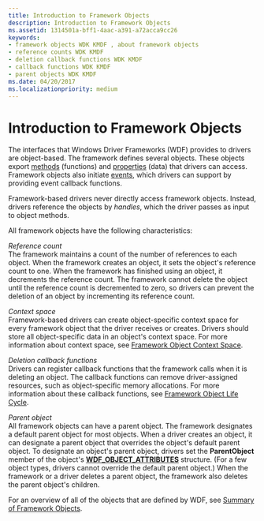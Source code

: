 ```yaml
---
title: Introduction to Framework Objects
description: Introduction to Framework Objects
ms.assetid: 1314501a-bff1-4aac-a391-a72acca9cc26
keywords:
- framework objects WDK KMDF , about framework objects
- reference counts WDK KMDF
- deletion callback functions WDK KMDF
- callback functions WDK KMDF
- parent objects WDK KMDF
ms.date: 04/20/2017
ms.localizationpriority: medium
---
```


# Introduction to Framework Objects





The interfaces that Windows Driver Frameworks (WDF) provides to drivers are object-based. The framework defines several objects. These objects export [methods](framework-object-methods.md) (functions) and [properties](framework-object-properties.md) (data) that drivers can access. Framework objects also initiate [events](framework-object-events.md), which drivers can support by providing event callback functions.

Framework-based drivers never directly access framework objects. Instead, drivers reference the objects by *handles*, which the driver passes as input to object methods.

All framework objects have the following characteristics:

<a href="" id="reference-count"></a>*Reference count*  
The framework maintains a count of the number of references to each object. When the framework creates an object, it sets the object's reference count to one. When the framework has finished using an object, it decrements the reference count. The framework cannot delete the object until the reference count is decremented to zero, so drivers can prevent the deletion of an object by incrementing its reference count.

<a href="" id="context-space"></a>*Context space*  
Framework-based drivers can create object-specific context space for every framework object that the driver receives or creates. Drivers should store all object-specific data in an object's context space. For more information about context space, see [Framework Object Context Space](framework-object-context-space.md).

<a href="" id="deletion-callback-functions"></a>*Deletion callback functions*  
Drivers can register callback functions that the framework calls when it is deleting an object. The callback functions can remove driver-assigned resources, such as object-specific memory allocations. For more information about these callback functions, see [Framework Object Life Cycle](framework-object-life-cycle.md).

<a href="" id="parent-object"></a>*Parent object*  
All framework objects can have a parent object. The framework designates a default parent object for most objects. When a driver creates an object, it can designate a parent object that overrides the object's default parent object. To designate an object's parent object, drivers set the **ParentObject** member of the object's [**WDF\_OBJECT\_ATTRIBUTES**](/windows-hardware/drivers/ddi/wdfobject/ns-wdfobject-_wdf_object_attributes) structure. (For a few object types, drivers cannot override the default parent object.) When the framework or a driver deletes a parent object, the framework also deletes the parent object's children.

For an overview of all of the objects that are defined by WDF, see [Summary of Framework Objects](summary-of-framework-objects.md).

 

